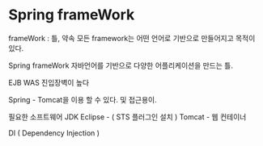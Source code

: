# Spring frameWork

frameWork : 틀, 약속
모든 framework는 어떤 언어로 기반으로 만들어지고 목적이 있다.


Spring frameWork
자바언어를 기반으로 다양한 어플리케이션을 만드는 틀.

EJB WAS 진입장벽이 높다

Spring - Tomcat을 이용 할 수 있다. 및 접근용이.

필요한 소프트웨어
JDK 
Eclipse - ( STS 플러그인 설치 )
Tomcat - 웹 컨테이너

DI ( Dependency Injection )
